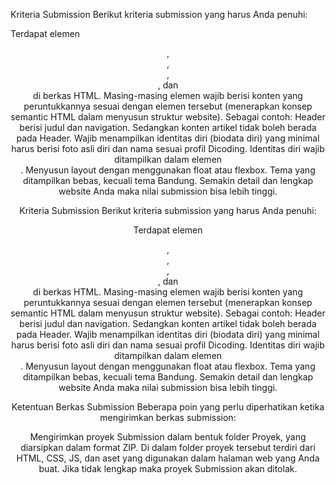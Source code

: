 Kriteria Submission
Berikut kriteria submission yang harus Anda penuhi:

Terdapat elemen <header>, <footer>, <main>, <article>, dan <aside> di berkas HTML.
Masing-masing elemen wajib berisi konten yang peruntukkannya sesuai dengan elemen tersebut (menerapkan konsep semantic HTML dalam menyusun struktur website).
Sebagai contoh: Header berisi judul dan navigation. Sedangkan konten artikel tidak boleh berada pada Header.
Wajib menampilkan identitas diri (biodata diri) yang minimal harus berisi foto asli diri dan nama sesuai profil Dicoding. Identitas diri wajib ditampilkan dalam elemen <aside>.
Menyusun layout dengan menggunakan float atau flexbox.
Tema yang ditampilkan bebas, kecuali tema Bandung.
Semakin detail dan lengkap website Anda maka nilai submission bisa lebih tinggi.

Kriteria Submission
Berikut kriteria submission yang harus Anda penuhi:

Terdapat elemen <header>, <footer>, <main>, <article>, dan <aside> di berkas HTML.
Masing-masing elemen wajib berisi konten yang peruntukkannya sesuai dengan elemen tersebut (menerapkan konsep semantic HTML dalam menyusun struktur website).
Sebagai contoh: Header berisi judul dan navigation. Sedangkan konten artikel tidak boleh berada pada Header.
Wajib menampilkan identitas diri (biodata diri) yang minimal harus berisi foto asli diri dan nama sesuai profil Dicoding. Identitas diri wajib ditampilkan dalam elemen <aside>.
Menyusun layout dengan menggunakan float atau flexbox.
Tema yang ditampilkan bebas, kecuali tema Bandung.
Semakin detail dan lengkap website Anda maka nilai submission bisa lebih tinggi.

Ketentuan Berkas Submission
Beberapa poin yang perlu diperhatikan ketika mengirimkan berkas submission:

Mengirimkan proyek Submission dalam bentuk folder Proyek, yang diarsipkan dalam format ZIP.
Di dalam folder proyek tersebut terdiri dari HTML, CSS, JS, dan aset yang digunakan dalam halaman web yang Anda buat. Jika tidak lengkap maka proyek Submission akan ditolak.